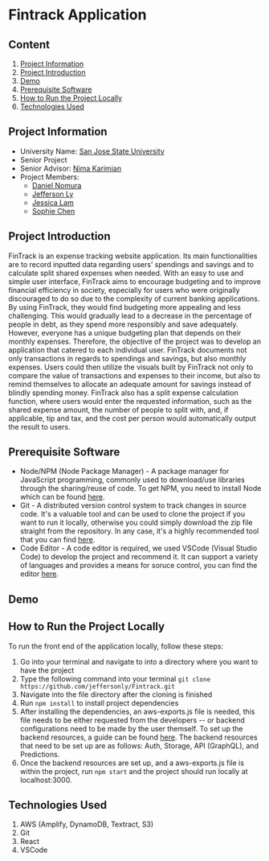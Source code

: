 # Fintrack Application

## Content
1. [Project Information](#project-information)
2. [Project Introduction](#project-introduction)
3. [Demo](#demo)
4. [Prerequisite Software](#prerequisite-software)
5. [How to Run the Project Locally](#how-to-run-the-project-locally)
6. [Technologies Used](#technologies-used)

## Project Information
- University Name: [San Jose State University](http://www.sjsu.edu)
- Senior Project
- Senior Advisor: [Nima Karimian](https://cmpe.sjsu.edu/profile/nima-karimian)
- Project Members:
    - [Daniel Nomura](https://www.linkedin.com/in/daniel-danny-nomura-4031a6137/)
    - [Jefferson Ly](https://www.linkedin.com/in/jeffersonly/)
    - [Jessica Lam](https://www.linkedin.com/in/jessica-lam-9a896a195/)
    - [Sophie Chen](https://www.linkedin.com/in/sophie-chen-855071126/)

## Project Introduction
FinTrack is an expense tracking website application. Its main functionalities are to record inputted data regarding users’ spendings and savings and to calculate split shared expenses when needed. With an easy to use and simple user interface, FinTrack aims to encourage budgeting and to improve financial efficiency in society, especially for users who were originally discouraged to do so due to the complexity of current banking applications. By using FinTrack, they would find budgeting more appealing and less challenging. This would gradually lead to a decrease in the percentage of people in debt, as they spend more responsibly and save adequately. However, everyone has a unique budgeting plan that depends on their monthly expenses. Therefore, the objective of the project was to develop an application that catered to each individual user. FinTrack documents not only transactions in regards to spendings and savings, but also monthly expenses. Users could then utilize the visuals built by FinTrack not only to compare the value of transactions and expenses to their income, but also to remind themselves to allocate an adequate amount for savings instead of blindly spending money. FinTrack also has a split expense calculation function, where users would enter the requested information, such as the shared expense amount, the number of people to split with, and, if applicable, tip and tax, and the cost per person would automatically output the result to users.

## Prerequisite Software
- Node/NPM (Node Package Manager) - A package manager for JavaScript programming, commonly used to download/use libraries through the sharing/reuse of code. To get NPM, you need to install Node which can be found [here](https://nodejs.org/en/).
- Git - A distributed version control system to track changes in source code. It's a valuable tool and can be used to clone the project if you want to run it locally, otherwise you could simply download the zip file straight from the repository. In any case, it's a highly recommended tool that you can find [here](https://git-scm.com/downloads).
- Code Editor - A code editor is required, we used VSCode (Visual Studio Code) to develop the project and recommend it. It can support a variety of languages and provides a means for soruce control, you can find the editor [here](https://code.visualstudio.com/).

## Demo 

## How to Run the Project Locally
To run the front end of the application locally, follow these steps:
1. Go into your terminal and navigate to into a directory where you want to have the project
2. Type the following command into your terminal ```git clone https://github.com/jeffersonly/Fintrack.git``` 
3. Navigate into the file directory after the cloning is finished
4. Run ```npm install``` to install project dependencies
5. After installing the dependencies, an aws-exports.js file is needed, this file needs to be either requested from the developers -- or backend configurations need to be made by the user themself. To set up the backend resources, a guide can be found [here](https://docs.amplify.aws/lib/q/platform/js). The backend resources that need to be set up are as follows: Auth, Storage, API (GraphQL), and Predictions. 
6. Once the backend resources are set up, and a aws-exports.js file is within the project, run ```npm start``` and the project should run locally at localhost:3000.

## Technologies Used
1. AWS (Amplify, DynamoDB, Textract, S3)
2. Git
3. React
4. VSCode